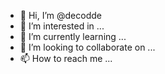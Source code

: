 - 👋 Hi, I’m @decodde
- 👀 I’m interested in ...
- 🌱 I’m currently learning ...
- 💞️ I’m looking to collaborate on ...
- 📫 How to reach me ...

<!---
decodde/decodde is a ✨ special ✨ repository because its `README.md` (this file) appears on your GitHub profile.
You can click the Preview link to take a look at your changes.
--->
